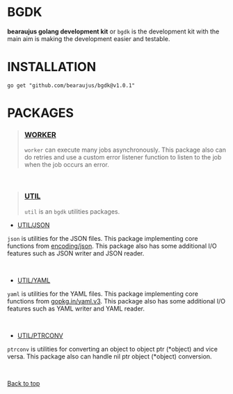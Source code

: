 # BGDK

**bearaujus golang development kit** or `bgdk` is the development kit
with the main aim is making the development easier and testable.

# INSTALLATION


```shell
go get "github.com/bearaujus/bgdk@v1.0.1"
```

# PACKAGES

> ### [WORKER](https://github.com/bearaujus/bgdk/tree/master/worker)
> `worker` can execute many jobs asynchronously.
> This package also can do retries and use a custom error listener function
> to listen to the job when the job occurs an error.

&nbsp;

> ### [UTIL](https://github.com/bearaujus/bgdk/tree/master/util)
> `util` is an `bgdk` utilities packages.

- [UTIL/JSON](https://github.com/bearaujus/bgdk/tree/master/util/json)

`json` is utilities for the JSON files. This package implementing core functions from [encoding/json](https://cs.opensource.google/go/go/+/master:/src/encoding/json/).
This package also has some additional I/O features such as JSON writer and JSON reader.

&nbsp;

- [UTIL/YAML](https://github.com/bearaujus/bgdk/tree/master/util/yaml)

`yaml` is utilities for the YAML files. This package implementing core functions from [gopkg.in/yaml.v3](https://gopkg.in/yaml.v3).
This package also has some additional I/O features such as YAML writer and YAML reader.

&nbsp;

- [UTIL/PTRCONV](https://github.com/bearaujus/bgdk/tree/master/util/ptrconv)

`ptrconv` is utilities for converting an object to object ptr (*object) and vice versa. 
This package also can handle nil ptr object (*object) conversion.

&nbsp;

[Back to top](#bgdk) 

